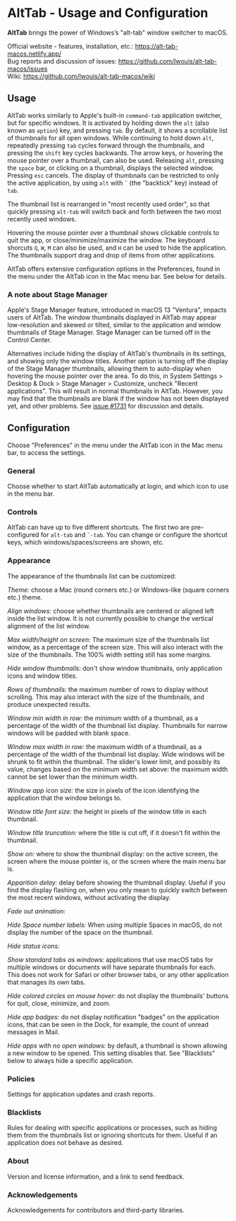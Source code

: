 # AltTab - Usage and Configuration

**AltTab** brings the power of Windows’s "alt-tab" window switcher to macOS.

Official website - features, installation, etc.: https://alt-tab-macos.netlify.app/  
Bug reports and discussion of issues: https://github.com/lwouis/alt-tab-macos/issues  
Wiki: https://github.com/lwouis/alt-tab-macos/wiki

## Usage

AltTab works similarly to Apple's built-in `command-tab` application switcher, but for specific windows. It is activated by holding down the `alt` (also known as `option`) key, and pressing `tab`. By default, it shows a scrollable list of thumbnails for all open windows. While continuing to hold down `alt`, repeatedly pressing `tab` cycles forward through the thumbnails, and pressing the `shift` key cycles backwards. The arrow keys, or hovering the mouse pointer over a thumbnail, can also be used. Releasing `alt`, pressing the `space` bar, or clicking on a thumbnail, displays the selected window. Pressing `esc` cancels. The display of thumbnails can be restricted to only the active application, by using `alt` with `` ` `` (the "backtick" key) instead of `tab`.

The thumbnail list is rearranged in "most recently used order", so that quickly pressing `alt-tab` will switch back and forth between the two most recently used windows. 

Hovering the mouse pointer over a thumbnail shows clickable controls to quit the app, or close/minimize/maximize the window. The keyboard shorcuts `Q`, `W`, `M` can also be used, and `H` can be used to hide the application. The thumbnails support drag and drop of items from other applications.

AltTab offers extensive configuration options in the Preferences, found in the menu under the AltTab icon in the Mac menu bar. See below for details.

### A note about Stage Manager

Apple's Stage Manager feature, introduced in macOS 13 "Ventura", impacts users of AltTab. The window thumbnails displayed in AltTab may appear 
low-resolution and skewed or tilted, similar to the application and window thumbnails of Stage Manager. Stage Manager can be turned off in the Control Center.

Alternatives include hiding the display of AltTab's thumbnails in its settings, and showing only the window titles. Another option is turning off the display of the Stage Manager thumbnails, allowing them to auto-display when hovering the mouse pointer over the area. To do this, in System Settings > Desktop & Dock > Stage Manager > Customize, uncheck "Recent applications". This will result in normal thumbnails in AltTab. However, you may find that the thumbnails are blank if the window has not been displayed yet, and other problems. See [issue #1731](https://github.com/lwouis/alt-tab-macos/issues/1731) for discussion and details.

## Configuration

Choose "Preferences" in the menu under the AltTab icon in the Mac menu bar, to access the settings.

### General

Choose whether to start AltTab automatically at login, and which icon to use in the menu bar.

### Controls

AltTab can have up to five different shortcuts. The first two are pre-configured for `alt-tab` and `` `-tab ``. You can change or configure the shortcut keys, which windows/spaces/screens are shown, etc.

### Appearance

The appearance of the thumbnails list can be customized:

_Theme:_ choose a Mac (round corners etc.) or Windows-like (square corners etc.) theme.

_Align windows:_ choose whether thumbnails are centered or aligned left inside the list window. It is not currently possible to change the vertical alignment of the list window.

_Max width/height on screen:_ The maximum size of the thumbnails list window, as a percentage of the screen size. This will also interact with the size of the thumbnails. The 100% width setting still has some margins.

_Hide window thumbnails:_ don't show window thumbnails, only application icons and window titles.

_Rows of thumbnails:_ the maximum number of rows to display without scrolling. This may also interact with the size of the thumbnails, and produce unexpected results.

_Window min width in row:_ the minimum width of a thumbnail, as a percentage of the width of the thumbnail list display. Thumbnails for narrow windows will be padded with blank space.

_Window max width in row:_ the maximum width of a thumbnail, as a percentage of the width of the thumbnail list display. Wide windows will be shrunk to fit within the thumbnail. The slider's lower limit, and possibly its value, changes based on the minimum width set above: the maximum width cannot be set lower than the minimum width.

_Window app icon size:_ the size in pixels of the icon identifying the application that the window belongs to.

_Window title font size:_ the height in pixels of the window title in each thumbnail.

_Window title truncation:_ where the title is cut off, if it doesn't fit within the thumbnail.

_Show on:_ where to show the thumbnail display: on the active screen, the screen where the mouse pointer is, or the screen where the main menu bar is.

_Apparition delay:_ delay before showing the thumbnail display. Useful if you find the display flashing on, when you only mean to quickly switch between the most recent windows, without activating the display.

_Fade out animation:_

_Hide Space number labels:_ When using multiple Spaces in macOS, do not display the number of the space on the thumbnail.

_Hide status icons:_

_Show standard tabs as windows:_ applications that use macOS tabs for multiple windows or documents will have separate thumbnails for each. This does not work for Safari or other browser tabs, or any other application that manages its own tabs.

_Hide colored circles on mouse hover:_ do not display the thumbnails' buttons for quit, close, minimize, and zoom.

_Hide app badges:_ do not display notification "badges" on the application icons, that can be seen in the Dock, for example, the count of unread messages in Mail.

_Hide apps with no open windows:_ by default, a thumbnail is shown allowing a new window to be opened. This setting disables that. See "Blacklists" below to always hide a specific application.

### Policies

Settings for application updates and crash reports.

### Blacklists

Rules for dealing with specific applications or processes, such as hiding them from the thumbnails list or ignoring shortcuts for them. Useful if an application does not behave as desired.

### About

Version and license information, and a link to send feedback.

### Acknowledgements

Acknowledgements for contributors and third-party libraries.
